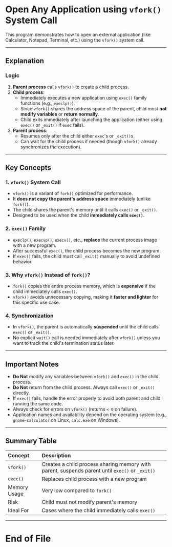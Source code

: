# Open Any Application using `vfork()` System Call

This program demonstrates how to open an external application (like Calculator, Notepad, Terminal, etc.) using the `vfork()` system call.

---

## Explanation

### Logic

1. **Parent process** calls `vfork()` to create a child process.
2. **Child process**:
   - Immediately executes a new application using `exec()` family functions (e.g., `execlp()`).
   - Since `vfork()` shares the address space of the parent, child must **not modify variables** or **return normally**.
   - Child exits immediately after launching the application (either using `exec()` or `_exit()` if `exec` fails).
3. **Parent process**:
   - Resumes only after the child either `exec`'s or `_exit()`s.
   - Can wait for the child process if needed (though `vfork()` already synchronizes the execution).

---

## Key Concepts

### 1. `vfork()` System Call
- `vfork()` is a variant of `fork()` optimized for performance.
- It **does not copy the parent's address space** immediately (unlike `fork()`).
- The child shares the parent's memory until it calls `exec()` or `_exit()`.
- Designed to be used when the child **immediately calls `exec()`**.

### 2. `exec()` Family
- `execlp()`, `execvp()`, `execv()`, etc., **replace** the current process image with a new program.
- After successful `exec()`, the child process becomes the new program.
- If `exec()` fails, the child must call `_exit()` manually to avoid undefined behavior.

### 3. Why `vfork()` Instead of `fork()`?
- `fork()` copies the entire process memory, which is **expensive** if the child immediately calls `exec()`.
- `vfork()` avoids unnecessary copying, making it **faster and lighter** for this specific use case.

### 4. Synchronization
- In `vfork()`, the parent is automatically **suspended** until the child calls `exec()` or `_exit()`.
- No explicit `wait()` call is needed immediately after `vfork()` unless you want to track the child's termination status later.

---

## Important Notes

- **Do Not** modify any variables between `vfork()` and `exec()` in the child process.
- **Do Not** return from the child process. Always call `exec()` or `_exit()` directly.
- If `exec()` fails, handle the error properly to avoid both parent and child running the same code.
- Always check for errors on `vfork()` (returns `< 0` on failure).
- Application names and availability depend on the operating system (e.g., `gnome-calculator` on Linux, `calc.exe` on Windows).

---

## Summary Table

| Concept | Description |
|:--------|:------------|
| `vfork()` | Creates a child process sharing memory with parent, suspends parent until `exec()` or `_exit()` |
| `exec()`  | Replaces child process with a new program |
| Memory Usage | Very low compared to `fork()` |
| Risk | Child must not modify parent's memory |
| Ideal For | Cases where the child immediately calls `exec()` |

---

# End of File

